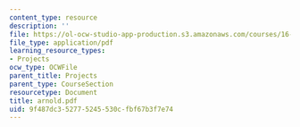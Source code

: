 ```yaml
---
content_type: resource
description: ''
file: https://ol-ocw-studio-app-production.s3.amazonaws.com/courses/16-622-experimental-projects-ii-fall-2003/9f487dc352775245530cfbf67b3f7e74_arnold.pdf
file_type: application/pdf
learning_resource_types:
- Projects
ocw_type: OCWFile
parent_title: Projects
parent_type: CourseSection
resourcetype: Document
title: arnold.pdf
uid: 9f487dc3-5277-5245-530c-fbf67b3f7e74
---
```

